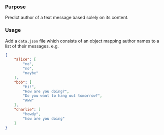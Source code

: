### Purpose
Predict author of a text message based solely on its content.

### Usage
Add a `data.json` file which consists of an object mapping author names to a list of their messages. e.g.

```json
{
	"alice": [
		"no",
		"no",
		"maybe"
	],
	"bob": [
		"Hi!",
		"How are you doing?",
		"Do you want to hang out tomorrow?",
		"Aww"
	],
	"charlie": [
		"howdy",
		"how are you doing"
	]
}
```
